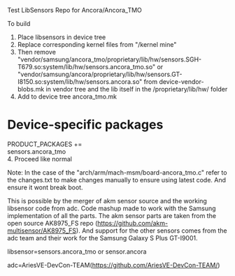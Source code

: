Test LibSensors Repo for Ancora/Ancora_TMO

To build 
1. Place libsensors in device tree 
2. Replace corresponding kernel files from "/kernel mine" 
3. Then remove
"vendor/samsung/ancora_tmo/proprietary/lib/hw/sensors.SGH-T679.so:system/lib/hw/sensors.ancora_tmo.so"
or 
"vendor/samsung/ancora/proprietary/lib/hw/sensors.GT-I8150.so:system/lib/hw/sensors.ancora.so"
from device-vendor-blobs.mk in vendor tree and the lib itself in the /proprietary/lib/hw/ folder
4. Add to device tree ancora_tmo.mk
# Device-specific packages
PRODUCT_PACKAGES += \
    sensors.ancora_tmo \
4. Proceed like normal

Note: In the case of the "arch/arm/mach-msm/board-ancora_tmo.c" refer to the changes.txt to make changes manually to ensure using latest code. And ensure it wont break boot.

 This is possible by the merger of akm sensor source and the working libsensor code from adc. Code mashup made to work with the Samsung implementation of all the parts. The akm sensor parts are taken from the open source AK8975_FS repo (https://github.com/akm-multisensor/AK8975_FS). And support for the other sensors comes from the adc team and their work for the Samsung Galaxy S Plus GT-I9001.

libsensor=sensors.ancora_tmo or sensor.ancora

adc=AriesVE-DevCon-TEAM(https://github.com/AriesVE-DevCon-TEAM/)
